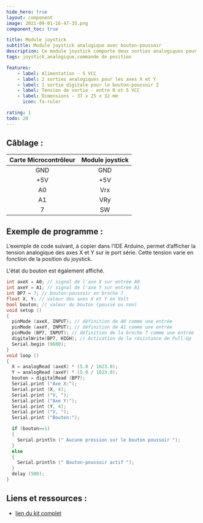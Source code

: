 ```yaml
---
hide_hero: true
layout: component
image: 2021-09-01-16-47-35.png
component_toc: true

title: Module joystick
subtitle: Module joystick analogique avec bouton-poussoir
description: Ce module joystick comporte deux sorties analogiques pour les axes X et Y et une sortie digitale pour le bouton poussoir Z.
tags: joystick,analogique,commande de position

features:
    - label: Alimentation - 5 VCC
    - label: 2 sorties analogiques pour les axes X et Y
    - label: 1 sortie digitale pour le bouton-poussoir Z
    - label: Tension de sortie - entre 0 et 5 VCC
    - label: Dimensions - 37 x 25 x 32 mm
      icon: fa-ruler

rating: 1
todo: 20
---
```


## Câblage  :

| Carte Microcontrôleur | Module joystick |
|:---:|:---:|
|GND|GND|
|+5V|+5V|
|A0|Vrx|
|A1|VRy|
|7|SW|

## Exemple de programme :

L’exemple de code suivant, à copier dans l’IDE Arduino, permet d’afficher la tension analogique des
axes X et Y sur le port série. Cette tension varie en fonction de la position du joystick.

L'état du bouton est également affiché.

``` c++
int axeX = A0; // signal de l'axe X sur entrée A0
int axeY = A1; // signal de l'axe Y sur entrée A1
int BP7 = 7; // bouton-poussoir en broche 7
float X, Y; // valeur des axes X et Y en Volt
bool bouton; // valeur du bouton (poussé ou non)
void setup ()
{
  pinMode (axeX, INPUT); // définition de A0 comme une entrée
  pinMode (axeY, INPUT); // définition de A1 comme une entrée
  pinMode (BP7, INPUT); // définition de la broche 7 comme une entrée
  digitalWrite(BP7, HIGH); // Activation de la résistance de Pull-Up
  Serial.begin (9600);
}
void loop ()
{
  X = analogRead (axeX) * (5.0 / 1023.0);
  Y = analogRead (axeY) * (5.0 / 1023.0);
  bouton = digitalRead (BP7);
  Serial.print ("Axe X:");
  Serial.print (X, 4);
  Serial.print ("V, ");
  Serial.print ("Axe Y:");
  Serial.print (Y, 4);
  Serial.print ("V, ");
  Serial.print ("Bouton:");

  if (bouton==1)
  {
    Serial.println (" Aucune pression sur le bouton poussoir ");
  }
  else
  {
    Serial.println (" Bouton-poussoir actif ");
  }
  delay (500);
}
``` 

## Liens et ressources :

- [lien du kit complet](https://www.gotronic.fr/art-kit-de-modules-et-capteurs-st1065-29993.htm)
